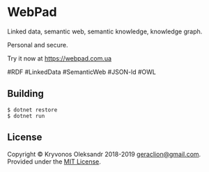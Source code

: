 # WebPad
Linked data, semantic web, semantic knowledge, knowledge graph.

Personal and secure.

Try it now at https://webpad.com.ua

#RDF #LinkedData #SemanticWeb #JSON-ld #OWL

## Building

```
$ dotnet restore
$ dotnet run
```

## License

Copyright © Kryvonos Oleksandr 2018-2019 <geraclion@gmail.com>. Provided under the [MIT License](http://opensource.org/licenses/MIT).
